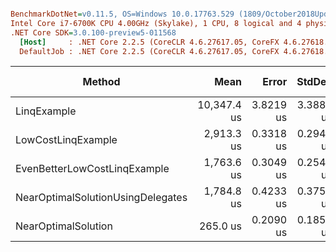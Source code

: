 ``` ini

BenchmarkDotNet=v0.11.5, OS=Windows 10.0.17763.529 (1809/October2018Update/Redstone5)
Intel Core i7-6700K CPU 4.00GHz (Skylake), 1 CPU, 8 logical and 4 physical cores
.NET Core SDK=3.0.100-preview5-011568
  [Host]     : .NET Core 2.2.5 (CoreCLR 4.6.27617.05, CoreFX 4.6.27618.01), 64bit RyuJIT
  DefaultJob : .NET Core 2.2.5 (CoreCLR 4.6.27617.05, CoreFX 4.6.27618.01), 64bit RyuJIT


```
|                            Method |        Mean |     Error |    StdDev | Ratio | RatioSD |    Gen 0 | Gen 1 | Gen 2 | Allocated |
|---------------------------------- |------------:|----------:|----------:|------:|--------:|---------:|------:|------:|----------:|
|                       LinqExample | 10,347.4 us | 3.8219 us | 3.3880 us | 39.04 |    0.04 | 218.7500 |     - |     - |  960000 B |
|                LowCostLinqExample |  2,913.3 us | 0.3318 us | 0.2942 us | 10.99 |    0.01 |        - |     - |     - |         - |
|      EvenBetterLowCostLinqExample |  1,763.6 us | 0.3049 us | 0.2546 us |  6.65 |    0.00 |        - |     - |     - |         - |
| NearOptimalSolutionUsingDelegates |  1,784.8 us | 0.4233 us | 0.3752 us |  6.73 |    0.00 |        - |     - |     - |         - |
|               NearOptimalSolution |    265.0 us | 0.2090 us | 0.1853 us |  1.00 |    0.00 |        - |     - |     - |         - |
